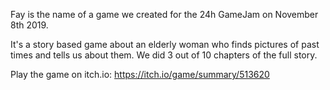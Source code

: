 Fay is the name of a game we created for the 24h GameJam on November 8th 2019. 

It's a story based game about an elderly woman who finds pictures of past times and tells us about them. We did 3 out of 10 chapters of the full story.

Play the game on itch.io:
https://itch.io/game/summary/513620
